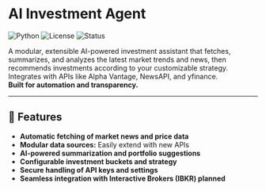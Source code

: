 # AI Investment Agent

![Python](https://img.shields.io/badge/Python-3.8%2B-blue.svg)
![License](https://img.shields.io/badge/license-MIT-green.svg)
![Status](https://img.shields.io/badge/status-WIP-yellow.svg)

A modular, extensible AI-powered investment assistant that fetches, summarizes, and analyzes the latest market trends and news, then recommends investments according to your customizable strategy.  
Integrates with APIs like Alpha Vantage, NewsAPI, and yfinance.  
**Built for automation and transparency.**

---

## 🚀 Features

- **Automatic fetching of market news and price data**
- **Modular data sources:** Easily extend with new APIs
- **AI-powered summarization and portfolio suggestions**
- **Configurable investment buckets and strategy**
- **Secure handling of API keys and settings**
- **Seamless integration with Interactive Brokers (IBKR) planned**